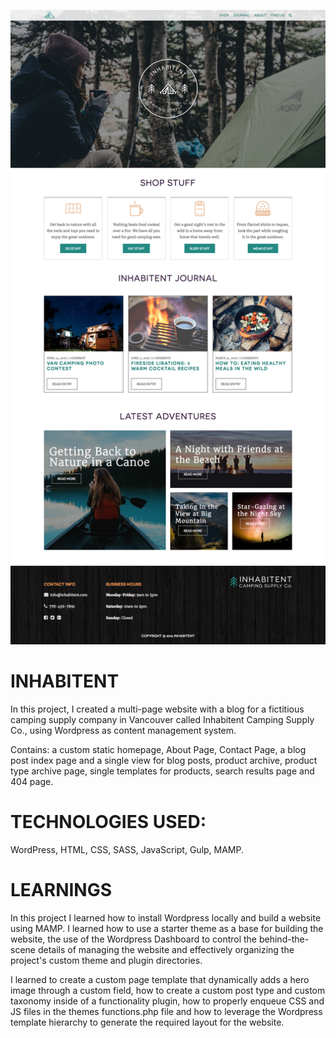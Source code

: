 ![front-page](https://github.com/mariesarabia/Project-4-Inhabitent/blob/master/themes/inhabitent/images/screencapture-inhabitent.png "Inhabitent Front Page")


# INHABITENT

In this project, I created a multi-page website with a blog for a fictitious camping supply company in Vancouver called Inhabitent Camping Supply Co., using Wordpress as content management system. 

Contains: a custom static homepage, About Page, Contact Page, a blog post index page and a single view for blog posts, product archive, product type archive page, single templates for products, search results page and 404 page.

# TECHNOLOGIES USED:

WordPress, HTML, CSS, SASS, JavaScript, Gulp, MAMP.


# LEARNINGS

In this project I learned how to install Wordpress locally and build a website using MAMP. I learned how to use a starter theme as a base for building the website, the use of the Wordpress Dashboard to control the behind-the-scene details of managing the website and effectively organizing the project's custom theme and plugin directories. 

I learned to create a custom page template that dynamically adds a hero image through a custom field, how to create a custom post type and custom taxonomy inside of a functionality plugin, how to properly enqueue CSS and JS files in the themes functions.php file and how to leverage the Wordpress template hierarchy to generate the required layout for the website. 

